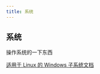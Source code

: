 ```yaml
---
title: 系统
---
```

## 系统
 操作系统的一下东西
 
 [适用于 Linux 的 Windows 子系统文档](https://docs.microsoft.com/zh-cn/windows/wsl/)